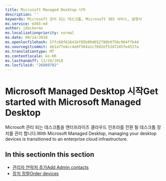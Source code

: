 ```yaml
---
title: Microsoft Managed Desktop 시작
description: ''
keywords: Microsoft 관리 되는 데스크톱, Microsoft 365 서비스, 설명서
ms.service: m365-md
author: jdeckerms
ms.localizationpriority: normal
ms.date: 09/24/2018
ms.openlocfilehash: 57fc66f61641bf05b89d652798b9758c964ffb4d
ms.sourcegitcommit: eb1a77e4cc4e8f564a1c78d2ef53d7245fe4517a
ms.translationtype: MT
ms.contentlocale: ko-KR
ms.lasthandoff: 11/28/2018
ms.locfileid: "26869702"
---
```

# <a name="get-started-with-microsoft-managed-desktop"></a><span data-ttu-id="f82ad-103">Microsoft Managed Desktop 시작</span><span class="sxs-lookup"><span data-stu-id="f82ad-103">Get started with Microsoft Managed Desktop</span></span>

<span data-ttu-id="f82ad-104">Microsoft 관리 되는 데스크톱을 엔터프라이즈 클라우드 인프라를 전환 될 데스크톱 장치를 관리 합니다.</span><span class="sxs-lookup"><span data-stu-id="f82ad-104">With Microsoft Managed Desktop, managing your desktop devices is transitioned to an enterprise cloud infrastructure.</span></span> 

## <a name="in-this-section"></a><span data-ttu-id="f82ad-105">In this section</span><span class="sxs-lookup"><span data-stu-id="f82ad-105">In this section</span></span>

- [<span data-ttu-id="f82ad-106">관리자 연락처 추가</span><span class="sxs-lookup"><span data-stu-id="f82ad-106">Add Admin contacts</span></span>](add-admin-contacts.md)
- [<span data-ttu-id="f82ad-107">장치 정렬</span><span class="sxs-lookup"><span data-stu-id="f82ad-107">Order devices</span></span>](devices.md)
